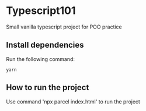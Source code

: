 # Typescript101

Small vanilla typescript project for POO practice

## Install dependencies

Run the following command:

```
yarn
```

## How to run the project

Use command 'npx parcel index.html' to run the project
